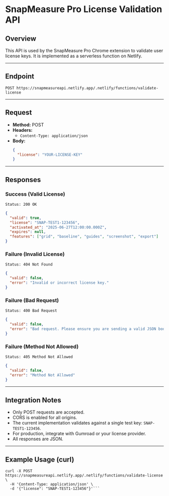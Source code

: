 # SnapMeasure Pro License Validation API

## Overview
This API is used by the SnapMeasure Pro Chrome extension to validate user license keys. It is implemented as a serverless function on Netlify.

---

## Endpoint

```
POST https://snapmeasureapi.netlify.app/.netlify/functions/validate-license
```

---

## Request

- **Method:** POST
- **Headers:**
  - `Content-Type: application/json`
- **Body:**
  ```json
  {
    "license": "YOUR-LICENSE-KEY"
  }
  ```

---

## Responses

### Success (Valid License)
```
Status: 200 OK
```
```json
{
  "valid": true,
  "license": "SNAP-TEST1-123456",
  "activated_at": "2025-06-27T12:00:00.000Z",
  "expires": null,
  "features": ["grid", "baseline", "guides", "screenshot", "export"]
}
```

### Failure (Invalid License)
```
Status: 404 Not Found
```
```json
{
  "valid": false,
  "error": "Invalid or incorrect license key."
}
```

### Failure (Bad Request)
```
Status: 400 Bad Request
```
```json
{
  "valid": false,
  "error": "Bad request. Please ensure you are sending a valid JSON body with a 'license' property."
}
```

### Failure (Method Not Allowed)
```
Status: 405 Method Not Allowed
```
```json
{
  "valid": false,
  "error": "Method Not Allowed"
}
```

---

## Integration Notes
- Only POST requests are accepted.
- CORS is enabled for all origins.
- The current implementation validates against a single test key: `SNAP-TEST1-123456`.
- For production, integrate with Gumroad or your license provider.
- All responses are JSON.

---

## Example Usage (curl)

```
curl -X POST https://snapmeasureapi.netlify.app/.netlify/functions/validate-license \
  -H 'Content-Type: application/json' \
  -d '{"license": "SNAP-TEST1-123456"}'```
